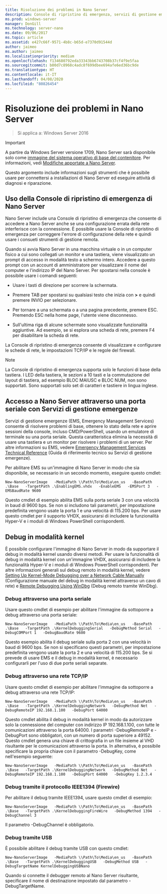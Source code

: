 ```yaml
---
title: Risoluzione dei problemi in Nano Server
description: Console di ripristino di emergenza, servizi di gestione emergenze, debug del kernel
ms.prod: windows-server
manager: DonGill
ms.technology: server-nano
ms.date: 09/06/2017
ms.topic: article
ms.assetid: e427c66f-9571-4b8c-b65d-e7370d91544d
author: jaimeo
ms.author: jaimeo
ms.localizationpriority: medium
ms.openlocfilehash: f134680792eda33343bb6743708b37cf4f9e5faa
ms.sourcegitcommit: b00d7c8968c4adc8f699dbee694afe6ed36bc9de
ms.translationtype: HT
ms.contentlocale: it-IT
ms.lasthandoff: 04/08/2020
ms.locfileid: "80826454"
---
```

# <a name="troubleshooting-nano-server"></a>Risoluzione dei problemi in Nano Server

>Si applica a: Windows Server 2016

> [!IMPORTANT]
> A partire da Windows Server versione 1709, Nano Server sarà disponibile solo come [immagine del sistema operativo di base del contenitore](/virtualization/windowscontainers/quick-start/using-insider-container-images#install-base-container-image). Per informazioni, vedi [Modifiche apportate a Nano Server](nano-in-semi-annual-channel.md). 

Questo argomento include informazioni sugli strumenti che è possibile usare per connettersi a installazioni di Nano Server ed eseguire attività di diagnosi e riparazione.  
  
## <a name="using-the-nano-server-recovery-console"></a>Uso della Console di ripristino di emergenza di Nano Server 
 
Nano Server include una Console di ripristino di emergenza che consente di accedere a Nano Server anche se una configurazione errata della rete interferisce con la connessione. È possibile usare la Console di ripristino di emergenza per correggere l'errore di configurazione della rete e quindi usare i consueti strumenti di gestione remota.  
  
Quando si avvia Nano Server in una macchina virtuale o in un computer fisico a cui sono collegati un monitor e una tastiera, viene visualizzato un prompt di accesso in modalità testo a schermo intero. Accedere a questo prompt con un account di amministratore per visualizzare il nome del computer e l'indirizzo IP del Nano Server. Per spostarsi nella console è possibile usare i comandi seguenti:  
  
-   Usare i tasti di direzione per scorrere la schermata.  
  
-   Premere TAB per spostarsi su qualsiasi testo che inizia con **>** e quindi premere INVIO per selezionare.  
  
-   Per tornare a una schermata o a una pagina precedente, premere ESC. Premendo ESC nella home page, l'utente viene disconnesso.  
  
-   Sull'ultima riga di alcune schermate sono visualizzate funzionalità aggiuntive. Ad esempio, se si esplora una scheda di rete, premere F4 per disabilitare la scheda di rete.  
  
La Console di ripristino di emergenza consente di visualizzare e configurare le schede di rete, le impostazioni TCP/IP e le regole del firewall.
> [!NOTE]
> La Console di ripristino di emergenza supporta solo le funzioni di base della tastiera. I LED della tastiera, le sezioni a 10 tasti e la commutazione del layout di tastiera, ad esempio BLOC MAIUSC e BLOC NUM, non sono supportati. Sono supportati solo set di caratteri e tastiere in lingua inglese.

## <a name="accessing-nano-server-over-a-serial-port-with-emergency-management-services"></a>Accesso a Nano Server attraverso una porta seriale con Servizi di gestione emergenze  
Servizi di gestione emergenze (EMS, Emergency Management Services) consente di risolvere problemi di base, ottenere lo stato della rete e aprire sessioni della console, incluso CMD/PowerShell, usando un emulatore di terminale su una porta seriale. Questa caratteristica elimina la necessità di usare una tastiera e un monitor per risolvere i problemi di un server. Per altre informazioni su EMS, vedere [Emergency Management Services Technical Reference](https://technet.microsoft.com/library/cc784411(v=ws.10).aspx) (Guida di riferimento tecnico su Servizi di gestione emergenze).

Per abilitare EMS su un'immagine di Nano Server in modo che sia disponibile, se necessario in un secondo momento, eseguire questo cmdlet:  
  
`New-NanoServerImage   -MediaPath \\Path\To\Media\en_us   -BasePath .\Base   -TargetPath .\EnablingEMS.vhdx   -EnableEMS   -EMSPort 3   -EMSBaudRate 9600`  
  
Questo cmdlet di esempio abilita EMS sulla porta seriale 3 con una velocità in baud di 9600 bps. Se non si includono tali parametri, per impostazione predefinita vengono usate la porta 1 e una velocità di 115.200 bps. Per usare questo cmdlet per il supporto VHDX, assicurarsi di includere la funzionalità Hyper-V e i moduli di Windows PowerShell corrispondenti.

## <a name="kernel-debugging"></a>Debug in modalità kernel  
È possibile configurare l'immagine di Nano Server in modo da supportare il debug in modalità kernel usando diversi metodi. Per usare la funzionalità di debug in modalità kernel con un'immagine VHDX, assicurarsi di includere la funzionalità Hyper-V e i moduli di Windows PowerShell corrispondenti. Per altre informazioni generali sul debug remoto in modalità kernel, vedere [Setting Up Kernel-Mode Debugging over a Network Cable Manually](https://msdn.microsoft.com/library/windows/hardware/hh439346%28v=vs.85%29.aspx) (Configurazione manuale del debug in modalità kernel attraverso un cavo di rete) e [Remote Debugging Using WinDbg](https://msdn.microsoft.com/library/windows/hardware/hh451173%28v=vs.85%29.aspx) (Debug remoto tramite WinDbg).  
  
### <a name="debugging-using-a-serial-port"></a>Debug attraverso una porta seriale  
Usare questo cmdlet di esempio per abilitare l'immagine da sottoporre a debug attraverso una porta seriale:  
  
`New-NanoServerImage   -MediaPath \\Path\To\Media\en_us   -BasePath .\Base   -TargetPath .\KernelDebuggingSerial   -DebugMethod Serial   -DebugCOMPort 1   -DebugBaudRate 9600`  
  
Questo esempio abilita il debug seriale sulla porta 2 con una velocità in baud di 9600 bps. Se non si specificano questi parametri, per impostazione predefinita vengono usate la porta 2 e una velocità di 115.200 bps. Se si prevede di usare EMS e il debug in modalità kernel, è necessario configurarli per l'uso di due porte seriali separate.  
  
### <a name="debugging-over-a-tcpip-network"></a>Debug attraverso una rete TCP/IP  
Usare questo cmdlet di esempio per abilitare l'immagine da sottoporre a debug attraverso una rete TCP/IP:  
  
`New-NanoServerImage   -MediaPath \\Path\To\Media\en_us   -BasePath .\Base   -TargetPath .\KernelDebuggingNetwork   -DebugMethod Net   -DebugRemoteIP 192.168.1.100   -DebugPort 64000`  
  
Questo cmdlet abilita il debug in modalità kernel in modo da autorizzare solo la connessione del computer con indirizzo IP 192.168.1.100, con tutte le comunicazioni attraverso la porta 64000. I parametri -DebugRemoteIP e -DebugPort sono obbligatori, con un numero di porta superiore a 49152. Questo cmdlet genera una chiave di crittografia in un file insieme al VHD risultante per le comunicazioni attraverso la porta. In alternativa, è possibile specificare la propria chiave con il parametro -DebugKey, come nell'esempio seguente:  
  
`New-NanoServerImage   -MediaPath \\Path\To\Media\en_us   -BasePath .\Base   -TargetPath .\KernelDebuggingNetwork   -DebugMethod Net   -DebugRemoteIP 192.168.1.100   -DebugPort 64000   -DebugKey 1.2.3.4`  
  
### <a name="debugging-using-the-ieee1394-protocol-firewire"></a>Debug tramite il protocollo IEEE1394 (Firewire)  
Per abilitare il debug tramite IEEE1394, usare questo cmdlet di esempio:  
  
`New-NanoServerImage   -MediaPath \\Path\To\Media\en_us   -BasePath .\Base   -TargetPath .\KernelDebuggingFireWire   -DebugMethod 1394   -DebugChannel 3`  
  
Il parametro -DebugChannel è obbligatorio.  
  
### <a name="debugging-using-usb"></a>Debug tramite USB  
È possibile abilitare il debug tramite USB con questo cmdlet:  
  
`New-NanoServerImage   -MediaPath \\Path\To\Media\en_us   -BasePath .\Base   -TargetPath .\KernelDebuggingUSB   -DebugMethod USB   -DebugTargetName KernelDebuggingUSBNano`  
  
Quando si connette il debugger remoto al Nano Server risultante, specificare il nome di destinazione impostato dal parametro -DebugTargetName.    
